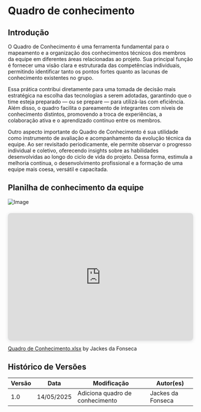 # Quadro de conhecimento

## Introdução
O Quadro de Conhecimento é uma ferramenta fundamental para o mapeamento e a organização dos conhecimentos técnicos dos membros da equipe em diferentes áreas relacionadas ao projeto. Sua principal função é fornecer uma visão clara e estruturada das competências individuais, permitindo identificar tanto os pontos fortes quanto as lacunas de conhecimento existentes no grupo.

Essa prática contribui diretamente para uma tomada de decisão mais estratégica na escolha das tecnologias a serem adotadas, garantindo que o time esteja preparado — ou se prepare — para utilizá-las com eficiência. Além disso, o quadro facilita o pareamento de integrantes com níveis de conhecimento distintos, promovendo a troca de experiências, a colaboração ativa e o aprendizado contínuo entre os membros.

Outro aspecto importante do Quadro de Conhecimento é sua utilidade como instrumento de avaliação e acompanhamento da evolução técnica da equipe. Ao ser revisitado periodicamente, ele permite observar o progresso individual e coletivo, oferecendo insights sobre as habilidades desenvolvidas ao longo do ciclo de vida do projeto. Dessa forma, estimula a melhoria contínua, o desenvolvimento profissional e a formação de uma equipe mais coesa, versátil e capacitada.

## Planilha de conhecimento da equipe
![Image](https://github.com/user-attachments/assets/1921016b-b3c0-4582-beef-b6fd0ab5bcd9)

<div style="position: relative; width: 100%; height: 0; padding-top: 68.8037%;
 padding-bottom: 0; box-shadow: 0 2px 8px 0 rgba(63,69,81,0.16); margin-top: 1.6em; margin-bottom: 0.9em; overflow: hidden;
 border-radius: 8px; will-change: transform;">
  <iframe loading="lazy" style="position: absolute; width: 100%; height: 100%; top: 0; left: 0; border: none; padding: 0;margin: 0;"
    src="https://www.canva.com/design/DAGndOp5MH0/bnVdudvH5ODedckJEVTklg/view?embed" allowfullscreen="allowfullscreen" allow="fullscreen">
  </iframe>
</div>
<a href="https:&#x2F;&#x2F;www.canva.com&#x2F;design&#x2F;DAGndOp5MH0&#x2F;bnVdudvH5ODedckJEVTklg&#x2F;view?utm_content=DAGndOp5MH0&amp;utm_campaign=designshare&amp;utm_medium=embeds&amp;utm_source=link" target="_blank" rel="noopener">Quadro de Conhecimento.xlsx</a> by Jackes da Fonseca

## Histórico de Versões

| Versão | Data       | Modificação                          | Autor(es)         |
|--------|------------|--------------------------------------|-------------------|
|   1.0  | 14/05/2025 | Adiciona quadro de conhecimento    | Jackes da Fonseca           |

